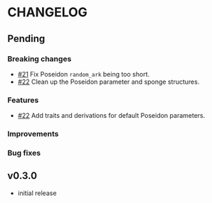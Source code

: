 # CHANGELOG

## Pending

### Breaking changes

- [\#21](https://github.com/arkworks-rs/sponge/pull/21) Fix Poseidon `random_ark` being too short.
- [\#22](https://github.com/arkworks-rs/sponge/pull/22) Clean up the Poseidon parameter and sponge structures.

### Features

- [\#22](https://github.com/arkworks-rs/sponge/pull/22) Add traits and derivations for default Poseidon parameters.

### Improvements

### Bug fixes

## v0.3.0

- initial release